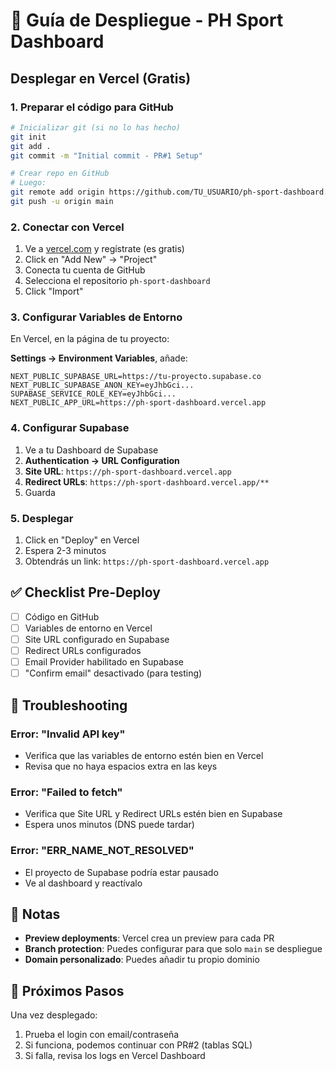 # 🚀 Guía de Despliegue - PH Sport Dashboard

## Desplegar en Vercel (Gratis)

### 1. Preparar el código para GitHub

```bash
# Inicializar git (si no lo has hecho)
git init
git add .
git commit -m "Initial commit - PR#1 Setup"

# Crear repo en GitHub
# Luego:
git remote add origin https://github.com/TU_USUARIO/ph-sport-dashboard.git
git push -u origin main
```

### 2. Conectar con Vercel

1. Ve a [vercel.com](https://vercel.com) y regístrate (es gratis)
2. Click en "Add New" → "Project"
3. Conecta tu cuenta de GitHub
4. Selecciona el repositorio `ph-sport-dashboard`
5. Click "Import"

### 3. Configurar Variables de Entorno

En Vercel, en la página de tu proyecto:

**Settings → Environment Variables**, añade:

```
NEXT_PUBLIC_SUPABASE_URL=https://tu-proyecto.supabase.co
NEXT_PUBLIC_SUPABASE_ANON_KEY=eyJhbGci...
SUPABASE_SERVICE_ROLE_KEY=eyJhbGci...
NEXT_PUBLIC_APP_URL=https://ph-sport-dashboard.vercel.app
```

### 4. Configurar Supabase

1. Ve a tu Dashboard de Supabase
2. **Authentication → URL Configuration**
3. **Site URL**: `https://ph-sport-dashboard.vercel.app`
4. **Redirect URLs**: `https://ph-sport-dashboard.vercel.app/**`
5. Guarda

### 5. Desplegar

1. Click en "Deploy" en Vercel
2. Espera 2-3 minutos
3. Obtendrás un link: `https://ph-sport-dashboard.vercel.app`

## ✅ Checklist Pre-Deploy

- [ ] Código en GitHub
- [ ] Variables de entorno en Vercel
- [ ] Site URL configurado en Supabase
- [ ] Redirect URLs configurados
- [ ] Email Provider habilitado en Supabase
- [ ] "Confirm email" desactivado (para testing)

## 🔧 Troubleshooting

### Error: "Invalid API key"
- Verifica que las variables de entorno estén bien en Vercel
- Revisa que no haya espacios extra en las keys

### Error: "Failed to fetch"
- Verifica que Site URL y Redirect URLs estén bien en Supabase
- Espera unos minutos (DNS puede tardar)

### Error: "ERR_NAME_NOT_RESOLVED"
- El proyecto de Supabase podría estar pausado
- Ve al dashboard y reactívalo

## 📝 Notas

- **Preview deployments**: Vercel crea un preview para cada PR
- **Branch protection**: Puedes configurar para que solo `main` se despliegue
- **Domain personalizado**: Puedes añadir tu propio dominio

## 🎯 Próximos Pasos

Una vez desplegado:
1. Prueba el login con email/contraseña
2. Si funciona, podemos continuar con PR#2 (tablas SQL)
3. Si falla, revisa los logs en Vercel Dashboard


